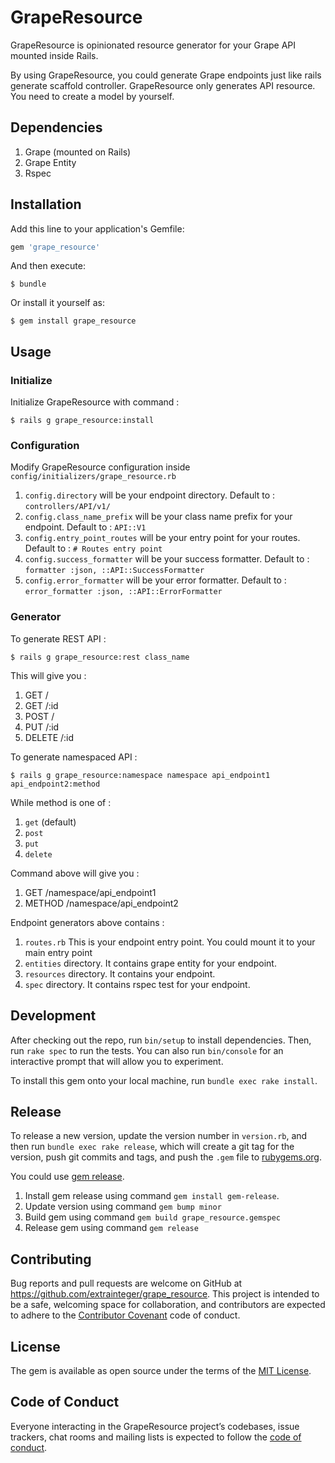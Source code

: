 # GrapeResource

GrapeResource is opinionated resource generator for your Grape API mounted inside Rails. 

By using GrapeResource, you could generate Grape endpoints just like rails generate scaffold controller. GrapeResource only generates API resource. You need to create a model by yourself.

## Dependencies

1. Grape (mounted on Rails)
2. Grape Entity
3. Rspec

## Installation

Add this line to your application's Gemfile:

```ruby
gem 'grape_resource'
```

And then execute:

    $ bundle

Or install it yourself as:

    $ gem install grape_resource

## Usage

### Initialize

Initialize GrapeResource with command :

    $ rails g grape_resource:install

### Configuration

Modify GrapeResource configuration inside `config/initializers/grape_resource.rb`

1. `config.directory` will be your endpoint directory. Default to : `controllers/API/v1/`
2. `config.class_name_prefix` will be your class name prefix for your endpoint. Default to : `API::V1`
3. `config.entry_point_routes` will be your entry point for your routes. Default to : `# Routes entry point`
4. `config.success_formatter` will be your success formatter. Default to : `formatter :json, ::API::SuccessFormatter`
5. `config.error_formatter` will be your error formatter. Default to : `error_formatter :json, ::API::ErrorFormatter`

### Generator

To generate REST API :

    $ rails g grape_resource:rest class_name

This will give you :

1. GET /
2. GET /:id
3. POST /
4. PUT /:id
5. DELETE /:id

To generate namespaced API :  
    
    $ rails g grape_resource:namespace namespace api_endpoint1 api_endpoint2:method 

While method is one of :

1. `get` (default)
2. `post`
3. `put`
4. `delete`

Command above will give you :

1. GET /namespace/api_endpoint1
2. METHOD /namespace/api_endpoint2

Endpoint generators above contains :

1. `routes.rb` This is your endpoint entry point. You could mount it to your main entry point
2. `entities` directory. It contains grape entity for your endpoint.
3. `resources` directory. It contains your endpoint.
4. `spec` directory. It contains rspec test for your endpoint.

## Development

After checking out the repo, run `bin/setup` to install dependencies. Then, run `rake spec` to run the tests. You can also run `bin/console` for an interactive prompt that will allow you to experiment.

To install this gem onto your local machine, run `bundle exec rake install`.

## Release

To release a new version, update the version number in `version.rb`, and then run `bundle exec rake release`, which will create a git tag for the version, push git commits and tags, and push the `.gem` file to [rubygems.org](https://rubygems.org).

You could use [gem release](https://github.com/svenfuchs/gem-release). 
1. Install gem release using command `gem install gem-release`. 
2. Update version using command `gem bump minor`
3. Build gem using command `gem build grape_resource.gemspec`
4. Release gem using command `gem release`

## Contributing

Bug reports and pull requests are welcome on GitHub at https://github.com/extrainteger/grape_resource. This project is intended to be a safe, welcoming space for collaboration, and contributors are expected to adhere to the [Contributor Covenant](http://contributor-covenant.org) code of conduct.

## License

The gem is available as open source under the terms of the [MIT License](https://opensource.org/licenses/MIT).

## Code of Conduct

Everyone interacting in the GrapeResource project’s codebases, issue trackers, chat rooms and mailing lists is expected to follow the [code of conduct](https://github.com/extrainteger/grape_resource/blob/master/CODE_OF_CONDUCT.md).
